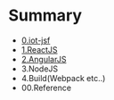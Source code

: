 # Summary

* [0.iot-jsf](0iot-jsf.md)
* [1.ReactJS](1reactjs.md)
* [2.AngularJS](2angularjs.md)
* 3.NodeJS
* 4.Build(Webpack etc..)
* 00.Reference

